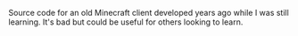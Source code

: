 Source code for an old Minecraft client developed years ago while I was still learning. It's bad but could be useful for others looking to learn.